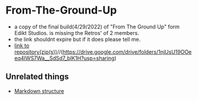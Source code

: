 # From-The-Ground-Up
- a copy of the final build(4/29/2022) of "From The Ground Up" form Edikt Studios. is missing the Retros' of 2 members. 
- the link shouldnt expire but if it does please tell me.
- [link to repository(zip(s))](https://drive.google.com/drive/folders/1kWz0fXRGaZpydY6iSwQHHnfvU2V5O7lD?usp=sharing)//(https://drive.google.com/drive/folders/1njUsU19OOeeq4IWS7Wa__SdSd7_blK1H?usp=sharing)

## Unrelated things
- [Markdown structure](https://github.com/adam-p/markdown-here/wiki/Markdown-Cheatsheet)
